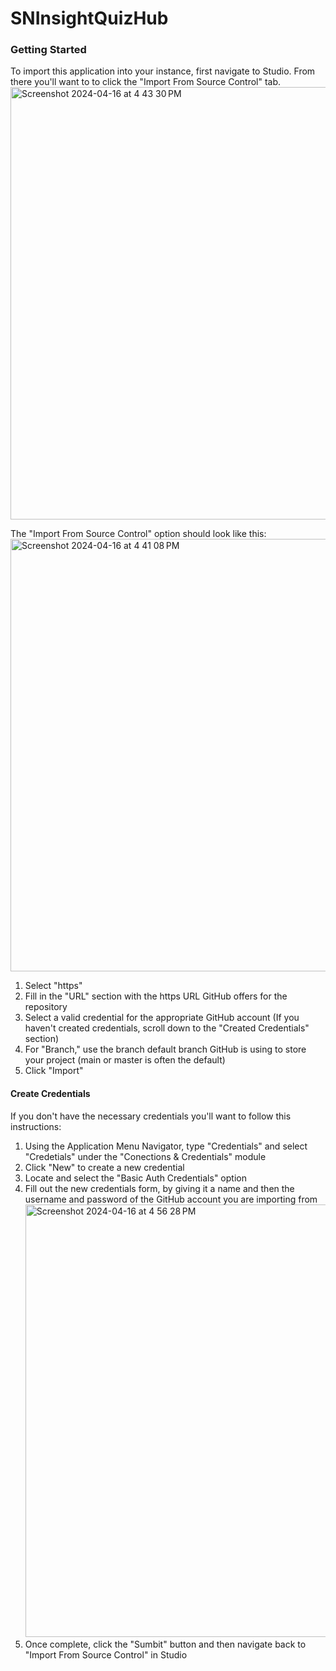 # SNInsightQuizHub


### Getting Started
To import this application into your instance, first navigate to Studio. From there you'll want to to click the "Import From Source Control" tab.
<img width="692" alt="Screenshot 2024-04-16 at 4 43 30 PM" src="https://github.com/JBMatthews/SNInsightQuizHub/assets/21102559/e2be2371-e4da-40dd-816f-718684265311">

The "Import From Source Control" option should look like this:
<img width="692" alt="Screenshot 2024-04-16 at 4 41 08 PM" src="https://github.com/JBMatthews/SNInsightQuizHub/assets/21102559/fdae6c76-4521-4baf-ae56-5d21d5449845">

1. Select "https"
2. Fill in the "URL" section with the https URL GitHub offers for the repository
3. Select a valid credential for the appropriate GitHub account (If you haven't created credentials, scroll down to the "Created Credentials" section)
4. For "Branch," use the branch default branch GitHub is using to store your project (main or master is often the default)
5. Click "Import"


#### Create Credentials
If you don't have the necessary credentials you'll want to follow this instructions:
1. Using the Application Menu Navigator, type "Credentials" and select "Credetials" under the "Conections & Credentials" module
2. Click "New" to create a new credential
3. Locate and select the "Basic Auth Credentials" option
4. Fill out the new credentials form, by giving it a name and then the username and password of the GitHub account you are importing from
<img width="692" alt="Screenshot 2024-04-16 at 4 56 28 PM" src="https://github.com/JBMatthews/SNInsightQuizHub/assets/21102559/30dec399-349e-4133-9d49-a4f5edcdb815"><br>
5. Once complete, click the "Sumbit" button and then navigate back to "Import From Source Control" in Studio
